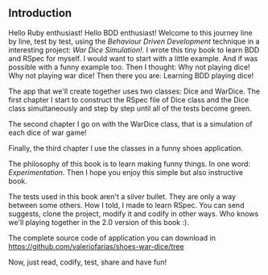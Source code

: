 ## Introduction

Hello Ruby enthusiast! Hello BDD enthusiast! Welcome to this journey line by line, test by test, using the *Behaviour Driven Development* technique in a interesting project: *War Dice Simulation!*. I wrote this tiny book to learn BDD and RSpec for myself. I would want to start with a little example. And if was possible with a funny example too. Then I thought: Why not playing dice! Why not playing war dice! Then there you are: Learning BDD playing dice!

The app that we'll create together uses two classes: Dice and WarDice. The first chapter I start to construct the RSpec file of Dice class and the Dice class simultaneously and step by step until all of the tests become green. 

The second chapter I go on with the WarDice class, that is a simulation of each dice of war game! 

Finally, the third chapter I use the classes in a funny shoes application. 

The philosophy of this book is to learn making funny things. In one word: *Experimentation*. Then I hope you enjoy this simple but also instructive book.

The tests used in this book aren't a silver bullet. They are only a way between some others. How I told, I made to learn RSpec. You can send suggests, clone the project, modify it and codify in other ways. Who knows we'll playing together in the 2.0 version of this book :).

The complete source code of application you can download in https://github.com/valeriofarias/shoes-war-dice/tree

Now, just read, codify, test, share and have fun!

